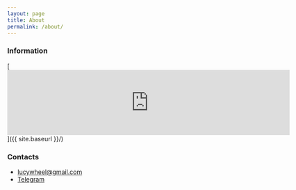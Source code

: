 ```yaml
---
layout: page
title: About
permalink: /about/
---
```


### Information


[<iframe src="https://forms.yandex.ru/u/5e621604c6692c0d5a26378c/?iframe=1" frameborder="0" name="ya-form-5e621604c6692c0d5a26378c" width="650"></iframe>]({{ site.baseurl }}/)


### Contacts

- [lucywheel@gmail.com](mailto:lucywheel@gmail.com)
- [Telegram](https://teleg.run/lucywheel)